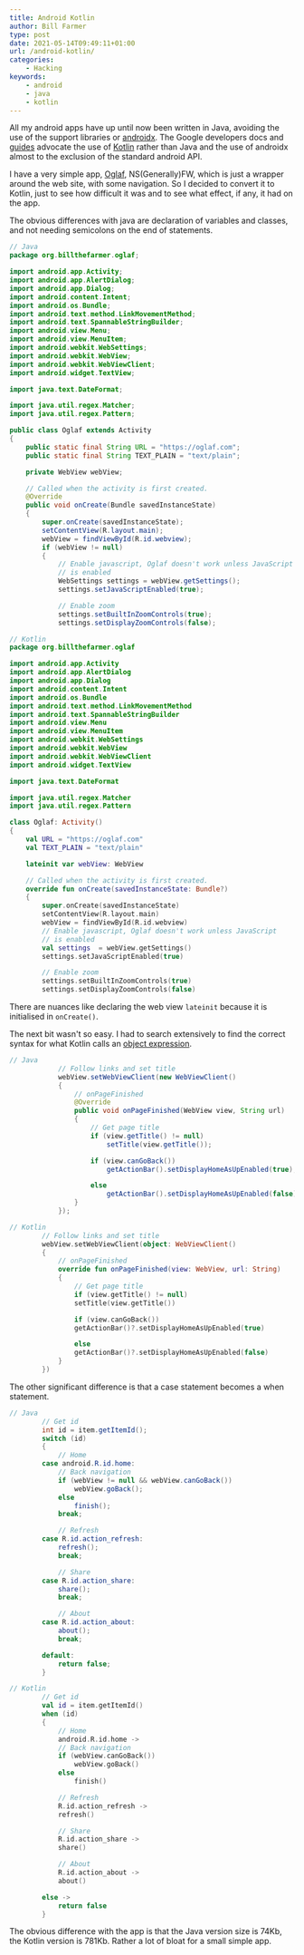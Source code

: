 ```yaml
---
title: Android Kotlin
author: Bill Farmer
type: post
date: 2021-05-14T09:49:11+01:00
url: /android-kotlin/
categories:
    - Hacking
keywords:
    - android
    - java
    - kotlin
---
```


All my android apps have up until now been written in Java, avoiding
the use of the support libraries or [androidx][1]. The Google
developers docs and [guides][2] advocate the use of [Kotlin][3] rather
than Java and the use of androidx almost to the exclusion of the
standard android API.

I have a very simple app, [Oglaf][4], NS(Generally)FW, which is just a
wrapper around the web site, with some navigation. So I decided to
convert it to Kotlin, just to see how difficult it was and to see what
effect, if any, it had on the app.

The obvious differences with java are declaration of variables and
classes, and not needing semicolons on the end of statements.

```java
// Java
package org.billthefarmer.oglaf;

import android.app.Activity;
import android.app.AlertDialog;
import android.app.Dialog;
import android.content.Intent;
import android.os.Bundle;
import android.text.method.LinkMovementMethod;
import android.text.SpannableStringBuilder;
import android.view.Menu;
import android.view.MenuItem;
import android.webkit.WebSettings;
import android.webkit.WebView;
import android.webkit.WebViewClient;
import android.widget.TextView;

import java.text.DateFormat;

import java.util.regex.Matcher;
import java.util.regex.Pattern;

public class Oglaf extends Activity
{
    public static final String URL = "https://oglaf.com";
    public static final String TEXT_PLAIN = "text/plain";

    private WebView webView;

    // Called when the activity is first created.
    @Override
    public void onCreate(Bundle savedInstanceState)
    {
        super.onCreate(savedInstanceState);
        setContentView(R.layout.main);
        webView = findViewById(R.id.webview);
        if (webView != null)
        {
            // Enable javascript, Oglaf doesn't work unless JavaScript
            // is enabled
            WebSettings settings = webView.getSettings();
            settings.setJavaScriptEnabled(true);

            // Enable zoom
            settings.setBuiltInZoomControls(true);
            settings.setDisplayZoomControls(false);
```

```kotlin
// Kotlin
package org.billthefarmer.oglaf

import android.app.Activity
import android.app.AlertDialog
import android.app.Dialog
import android.content.Intent
import android.os.Bundle
import android.text.method.LinkMovementMethod
import android.text.SpannableStringBuilder
import android.view.Menu
import android.view.MenuItem
import android.webkit.WebSettings
import android.webkit.WebView
import android.webkit.WebViewClient
import android.widget.TextView

import java.text.DateFormat

import java.util.regex.Matcher
import java.util.regex.Pattern

class Oglaf: Activity()
{
    val URL = "https://oglaf.com"
    val TEXT_PLAIN = "text/plain"

    lateinit var webView: WebView

    // Called when the activity is first created.
    override fun onCreate(savedInstanceState: Bundle?)
    {
        super.onCreate(savedInstanceState)
        setContentView(R.layout.main)
        webView = findViewById(R.id.webview)
        // Enable javascript, Oglaf doesn't work unless JavaScript
        // is enabled
        val settings  = webView.getSettings()
        settings.setJavaScriptEnabled(true)

        // Enable zoom
        settings.setBuiltInZoomControls(true)
        settings.setDisplayZoomControls(false)
```

There are nuances like declaring the web view `lateinit` because it is
initialised in `onCreate()`.

The next bit wasn't so easy. I had to search extensively to find the
correct syntax for what Kotlin calls an [object expression][5].

```java
// Java
            // Follow links and set title
            webView.setWebViewClient(new WebViewClient()
            {
                // onPageFinished
                @Override
                public void onPageFinished(WebView view, String url)
                {
                    // Get page title
                    if (view.getTitle() != null)
                        setTitle(view.getTitle());

                    if (view.canGoBack())
                        getActionBar().setDisplayHomeAsUpEnabled(true);

                    else
                        getActionBar().setDisplayHomeAsUpEnabled(false);
                }
            });
```

```kotlin
// Kotlin
        // Follow links and set title
        webView.setWebViewClient(object: WebViewClient()
        {
            // onPageFinished
            override fun onPageFinished(view: WebView, url: String)
            {
                // Get page title
                if (view.getTitle() != null)
                setTitle(view.getTitle())

                if (view.canGoBack())
                getActionBar()?.setDisplayHomeAsUpEnabled(true)

                else
                getActionBar()?.setDisplayHomeAsUpEnabled(false)
            }
        })
```

The other significant difference is that a case statement becomes a
when statement.

```java
// Java
        // Get id
        int id = item.getItemId();
        switch (id)
        {
            // Home
        case android.R.id.home:
            // Back navigation
            if (webView != null && webView.canGoBack())
                webView.goBack();
            else
                finish();
            break;

            // Refresh
        case R.id.action_refresh:
            refresh();
            break;

            // Share
        case R.id.action_share:
            share();
            break;

            // About
        case R.id.action_about:
            about();
            break;

        default:
            return false;
        }
```

```kotlin
// Kotlin
        // Get id
        val id = item.getItemId()
        when (id)
        {
            // Home
            android.R.id.home ->
            // Back navigation
            if (webView.canGoBack())
                webView.goBack()
            else
                finish()

            // Refresh
            R.id.action_refresh ->
            refresh()

            // Share
            R.id.action_share ->
            share()

            // About
            R.id.action_about ->
            about()

        else ->
            return false
        }
```

The obvious difference with the app is that the Java version size is
74Kb, the Kotlin version is 781Kb. Rather a lot of bloat for a small
simple app.

[1]: https://developer.android.com/jetpack/androidx
[2]: https://developer.android.com/guide
[3]: https://developer.android.com/kotlin
[4]: https://github.com/billthefarmer/oglaf
[5]: https://kotlinlang.org/docs/object-declarations.html

